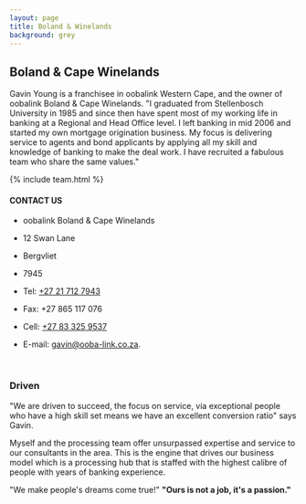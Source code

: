 ```yaml
---
layout: page
title: Boland & Winelands
background: grey
---
```

<div class="col-lg-12 text-center">
	<h2 class="section-heading text-uppercase">Boland & Cape Winelands</h2>
</div>

Gavin Young is a franchisee in oobalink Western Cape, and the owner of oobalink Boland & Cape Winelands. "I graduated from Stellenbosch University in 1985 and since then have spent most of my working life in banking at a Regional and Head Office level. I left banking in mid 2006 and started my own mortgage origination business.
My focus is delivering service to agents and bond applicants by applying all my skill and knowledge of banking to make the deal work. I have recruited a fabulous team who share the same values."

{% include team.html %}

#### CONTACT US

* oobalink Boland & Cape Winelands
* 12 Swan Lane
* Bergvliet
* 7945

* Tel: <a href="tel:+27217127943">+27 21 712 7943</a>
* Fax: +27 865 117 076
* Cell: <a href="tel:+27833259537">+27 83 325 9537</a>
* E-mail: <a href="mailto:gavin@ooba-link.co.za?subject=Mail from our Website">gavin@ooba-link.co.za</a>.

<br>

### Driven

"We are driven to succeed, the focus on service, via exceptional people who have a high skill set means we have an excellent conversion ratio" says Gavin.

Myself and the processing team offer unsurpassed expertise and service to our consultants in the area. This is the engine that drives our business model which is a processing hub that is staffed with the highest calibre of people with years of banking experience.

"We make people's dreams come true!"
**"Ours is not a job, it's a passion."**



<br>




